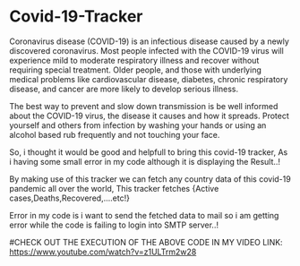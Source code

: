 # Covid-19-Tracker

Coronavirus disease (COVID-19) is an infectious disease caused by a newly discovered coronavirus. Most people infected with the COVID-19 virus will experience mild to moderate respiratory illness and recover without requiring special treatment. Older people, and those with underlying medical problems like cardiovascular disease, diabetes, chronic respiratory disease, and cancer are more likely to develop serious illness.

The best way to prevent and slow down transmission is be well informed about the COVID-19 virus, the disease it causes and how it spreads. Protect yourself and others from infection by washing your hands or using an alcohol based rub frequently and not touching your face.

So, i thought it would be good and helpfull to bring this covid-19 tracker, As i having some small error in my code although it is displaying the Result..!

By making use of this tracker we can fetch any country data of this covid-19 pandemic all over the world, This tracker fetches {Active cases,Deaths,Recovered,....etc!}

Error in my code is i want to send the fetched data to mail so i am getting error while the code is failing to login into SMTP server..!

#CHECK OUT THE EXECUTION OF THE ABOVE CODE IN MY VIDEO LINK: https://www.youtube.com/watch?v=z1ULTrm2w28

